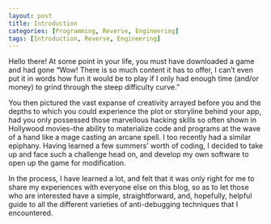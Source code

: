 ```yaml
---
layout: post
title: Introduction
categories: [Programming, Reverse, Engineering]
tags: [Introduction, Reverse, Engineering]
---
```


  Hello there! At some point in your life, you must have downloaded a game and had gone “Wow! There is so much content it has to offer, I can’t even put it in words how fun it would be to play if I only had enough time (and/or money) to grind through the steep difficulty curve.”

You then pictured the vast expanse of creativity arrayed before you and the depths to which you could experience the plot or storyline behind your app, had you only possessed those marvellous hacking skills so often shown in Hollywood movies–the ability to materialize code and programs at the wave of a hand like a mage casting an arcane spell. I too recently had a similar epiphany. Having learned a few summers’ worth of coding, I decided to take up and face such a challenge head on, and develop my own software to open up the game for modification.

In the process, I have learned a lot, and felt that it was only right for me to share my experiences with everyone else on this blog, so as to let those who are interested have a simple, straightforward, and, hopefully, helpful guide to all the different varieties of anti-debugging techniques that I encountered.


